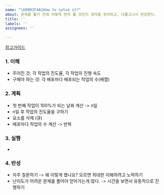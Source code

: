 ```yaml
---
name: "\U0001F4A1How to solve it?"
about: 문제를 풀기 전에 어떻게 먼저 풀 것인지 생각을 정리하고, 다풀고나서 반성한다.
title: ''
labels: ''
assignees: ''

---
```


[참고가이드](https://megaptera.notion.site/6-5f9b4105eb0748fd8f8baa631d92d6ea)

### 1. 이해
- 주어진 것: 각 작업의 진도율, 각 작업의 진행 속도
- 구해야 하는 것: 각 배포마다 배포되는 작업의 수(배열)

### 2. 계획
- 첫 번째 작업이 100%가 되는 날짜 계산 -> n일
- n일 후 작업의 진도율을 구하기
- 요소를 삭제 (큐)
- 배포마다 작업의 수 계산 -> 반복

### 3. 실행
- 

### 4. 반성
- 자주 질문하기 -> 왜 이렇게 했나요? 모르면 최대한 이해하려고 노력하기
- 난이도가 어려운 문제를 풀어야 얻어가는게 많다. -> 시간을 보면서 유동적으로 진행하기
